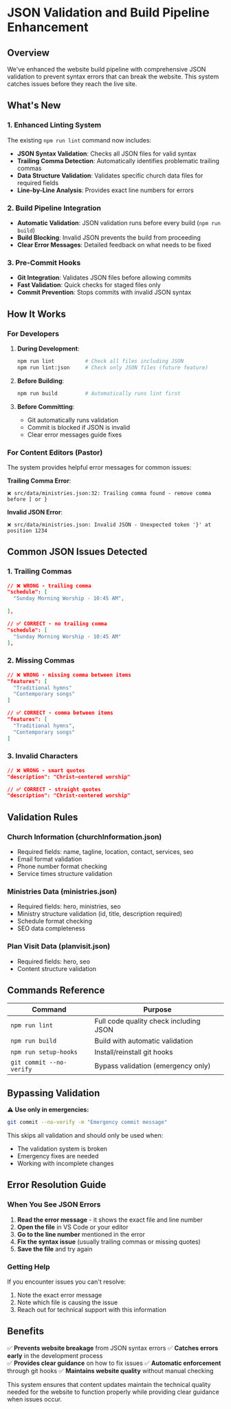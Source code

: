# JSON Validation and Build Pipeline Enhancement

## Overview

We've enhanced the website build pipeline with comprehensive JSON validation to prevent syntax errors that can break the website. This system catches issues before they reach the live site.

## What's New

### 1. Enhanced Linting System

The existing `npm run lint` command now includes:

- **JSON Syntax Validation**: Checks all JSON files for valid syntax
- **Trailing Comma Detection**: Automatically identifies problematic trailing commas
- **Data Structure Validation**: Validates specific church data files for required fields
- **Line-by-Line Analysis**: Provides exact line numbers for errors

### 2. Build Pipeline Integration

- **Automatic Validation**: JSON validation runs before every build (`npm run build`)
- **Build Blocking**: Invalid JSON prevents the build from proceeding
- **Clear Error Messages**: Detailed feedback on what needs to be fixed

### 3. Pre-Commit Hooks

- **Git Integration**: Validates JSON files before allowing commits
- **Fast Validation**: Quick checks for staged files only
- **Commit Prevention**: Stops commits with invalid JSON syntax

## How It Works

### For Developers

1. **During Development**:

   ```bash
   npm run lint          # Check all files including JSON
   npm run lint:json     # Check only JSON files (future feature)
   ```

2. **Before Building**:

   ```bash
   npm run build         # Automatically runs lint first
   ```

3. **Before Committing**:
   - Git automatically runs validation
   - Commit is blocked if JSON is invalid
   - Clear error messages guide fixes

### For Content Editors (Pastor)

The system provides helpful error messages for common issues:

**Trailing Comma Error**:

```
❌ src/data/ministries.json:32: Trailing comma found - remove comma before ] or }
```

**Invalid JSON Error**:

```
❌ src/data/ministries.json: Invalid JSON - Unexpected token '}' at position 1234
```

## Common JSON Issues Detected

### 1. Trailing Commas

```json
// ❌ WRONG - trailing comma
"schedule": [
  "Sunday Morning Worship - 10:45 AM",
  
],

// ✅ CORRECT - no trailing comma
"schedule": [
  "Sunday Morning Worship - 10:45 AM"
],
```

### 2. Missing Commas

```json
// ❌ WRONG - missing comma between items
"features": [
  "Traditional hymns"
  "Contemporary songs"
]

// ✅ CORRECT - comma between items
"features": [
  "Traditional hymns",
  "Contemporary songs"
]
```

### 3. Invalid Characters

```json
// ❌ WRONG - smart quotes
"description": "Christ–centered worship"

// ✅ CORRECT - straight quotes
"description": "Christ-centered worship"
```

## Validation Rules

### Church Information (churchInformation.json)

- Required fields: name, tagline, location, contact, services, seo
- Email format validation
- Phone number format checking
- Service times structure validation

### Ministries Data (ministries.json)

- Required fields: hero, ministries, seo
- Ministry structure validation (id, title, description required)
- Schedule format checking
- SEO data completeness

### Plan Visit Data (planvisit.json)

- Required fields: hero, seo
- Content structure validation

## Commands Reference

| Command | Purpose |
|---------|---------|
| `npm run lint` | Full code quality check including JSON |
| `npm run build` | Build with automatic validation |
| `npm run setup-hooks` | Install/reinstall git hooks |
| `git commit --no-verify` | Bypass validation (emergency only) |

## Bypassing Validation

**⚠️ Use only in emergencies:**

```bash
git commit --no-verify -m "Emergency commit message"
```

This skips all validation and should only be used when:

- The validation system is broken
- Emergency fixes are needed
- Working with incomplete changes

## Error Resolution Guide

### When You See JSON Errors

1. **Read the error message** - it shows the exact file and line number
2. **Open the file** in VS Code or your editor
3. **Go to the line number** mentioned in the error
4. **Fix the syntax issue** (usually trailing commas or missing quotes)
5. **Save the file** and try again

### Getting Help

If you encounter issues you can't resolve:

1. Note the exact error message
2. Note which file is causing the issue
3. Reach out for technical support with this information

## Benefits

✅ **Prevents website breakage** from JSON syntax errors
✅ **Catches errors early** in the development process  
✅ **Provides clear guidance** on how to fix issues
✅ **Automatic enforcement** through git hooks
✅ **Maintains website quality** without manual checking

This system ensures that content updates maintain the technical quality needed for the website to function properly while providing clear guidance when issues occur.
